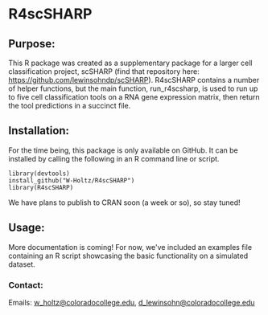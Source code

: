# R4scSHARP

## Purpose:
  This R package was created as a supplementary package for a larger cell classification project, scSHARP
  (find that repository here: https://github.com/lewinsohndp/scSHARP). R4scSHARP contains a number of helper 
  functions, but the main function, run_r4scsharp, is used to run up to five cell classification tools on a
  RNA gene expression matrix, then return the tool predictions in a succinct file.
  
## Installation:
  For the time being, this package is only available on GitHub. It can be installed by calling the following
  in an R command line or script.
  ```
  library(devtools)
  install_github("W-Holtz/R4scSHARP")
  library(R4scSHARP)
  ```
  We have plans to publish to CRAN soon (a week or so), so stay tuned!
  
## Usage:
  More documentation is coming! For now, we've included an examples file containing an R script showcasing
  the basic functionality on a simulated dataset.
  
### Contact:
  Emails: 
  w_holtz@coloradocollege.edu,
  d_lewinsohn@coloradocollege.edu 
